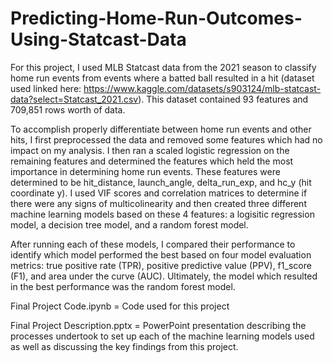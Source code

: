 # Predicting-Home-Run-Outcomes-Using-Statcast-Data
For this project, I used MLB Statcast data from the 2021 season to classify home run events from events where a batted ball resulted in a hit (dataset used linked here: https://www.kaggle.com/datasets/s903124/mlb-statcast-data?select=Statcast_2021.csv). This dataset contained 93 features and 709,851 rows worth of data. 

To accomplish properly differentiate between home run events and other hits, I first preprocessed the data and removed some features which had no impact on my analysis. I then ran a scaled logistic regression on the remaining features and determined the features which held the most importance in determining home run events. These features were determined to be hit_distance, launch_angle, delta_run_exp, and hc_y (hit coordinate y). I used VIF scores and correlation matrices to determine if there were any signs of multicolinearity and then created three different machine learning models based on these 4 features: a logisitic regression model, a decision tree model, and a random forest model. 

After running each of these models, I compared their performance to identify which model performed the best based on four model evaluation metrics: true positive rate (TPR), positive predictive value (PPV), f1_score (F1), and area under the curve (AUC). Ultimately, the model which resulted in the best performance was the random forest model.

Final Project Code.ipynb = Code used for this project

Final Project Description.pptx = PowerPoint presentation describing the processes undertook to set up each of the machine learning models used as well as discussing the key findings from this project.


